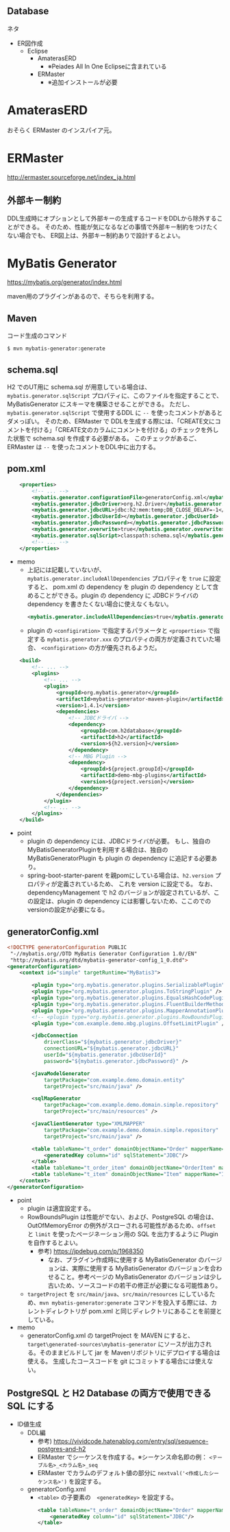 Database
---

ネタ
- ER図作成
    - Eclipse
        - AmaterasERD
            - ※Peiades All In One Eclipseに含まれている
        - ERMaster
            - ※追加インストールが必要

# AmaterasERD
おそらく ERMaster のインスパイア元。

# ERMaster

http://ermaster.sourceforge.net/index_ja.html


## 外部キー制約
DDL生成時にオプションとして外部キーの生成するコードをDDLから除外することができる。
そのため、性能が気になるなどの事情で外部キー制約をつけたくない場合でも、
ER図上は、外部キー制約ありで設計するとよい。


# MyBatis Generator

https://mybatis.org/generator/index.html

maven用のプラグインがあるので、そちらを利用する。

## Maven
コード生成のコマンド

```
$ mvn mybatis-generator:generate
```

## schema.sql
H2 でのUT用に schema.sql が用意している場合は、
`mybatis.generator.sqlScript` プロパティに、このファイルを指定することで、
MyBatisGenerator にスキーマを構築させることができる。
ただし、`mybatis.generator.sqlScript` で使用するDDL に `--` を使ったコメントがあるとダメっぽい。
そのため、ERMaster で DDLを生成する際には、「CREATE文にコメントを付ける」「CREATE文のカラムにコメントを付ける」のチェックを外した状態で schema.sql を作成する必要がある。
このチェックがあるご、ERMaster は `--` を使ったコメントをDDL中に出力する。

## pom.xml

```xml
	<properties>
		<!-- ... -->
		<mybatis.generator.configurationFile>generatorConfig.xml</mybatis.generator.configurationFile>
		<mybatis.generator.jdbcDriver>org.h2.Driver</mybatis.generator.jdbcDriver>
		<mybatis.generator.jdbcURL>jdbc:h2:mem:temp;DB_CLOSE_DELAY=-1</mybatis.generator.jdbcURL>
		<mybatis.generator.jdbcUserId></mybatis.generator.jdbcUserId>
		<mybatis.generator.jdbcPassword></mybatis.generator.jdbcPassword>
		<mybatis.generator.overwrite>true</mybatis.generator.overwrite>
		<mybatis.generator.sqlScript>classpath:schema.sql</mybatis.generator.sqlScript>
		<!-- ... -->
	</properties>
```
- memo
    - 上記には記載していないが、`mybatis.generator.includeAllDependencies` プロパティを `true` に設定すると、
        pom.xml の dependency を plugin の dependency として含めることができる。plugin の dependency に JDBCドライバの dependency を書きたくない場合に使えなくもない。
        ```xml
        <mybatis.generator.includeAllDependencies>true</mybatis.generator.includeAllDependencies>
        ```
    - plugin の `<configiration>` で指定するパラメータと
        `<properties>` で指定する `mybatis.generator.xxx` のプロパティの両方が定義されていた場合、
        `<configiration>` の方が優先されるようだ。

```xml
	<build>
		<!-- ... -->
		<plugins>
    		<!-- ... -->
			<plugin>
				<groupId>org.mybatis.generator</groupId>
				<artifactId>mybatis-generator-maven-plugin</artifactId>
				<version>1.4.1</version>
				<dependencies>
                    <!-- JDBCドライバ -->
					<dependency>
						<groupId>com.h2database</groupId>
						<artifactId>h2</artifactId>
						<version>${h2.version}</version>
					</dependency>
                    <!-- MBG Plugin -->
                    <dependency>
                        <groupId>${project.groupId}</groupId>
                        <artifactId>demo-mbg-plugins</artifactId>
                        <version>${project.version}</version>
                    </dependency>
				</dependencies>
			</plugin>
    		<!-- ... -->
		</plugins>
	</build>
```
- point
    - plugin の dependency には、JDBCドライバが必要。
        もし、独自の MyBatisGeneratorPluginを利用する場合は、独自の MyBatisGeneratorPlugin も plugin の dependency に追記する必要あり。
    - spring-boot-starter-parent を親pomにしている場合は、`h2.version` プロパティが定義されているため、
        これを version に設定でる。
        なお、dependencyManagement で h2 のバージョンが設定されているが、この設定は、plugin の dependency には影響しないため、ここのでの versionの設定が必要になる。

## generatorConfig.xml
```xml
<!DOCTYPE generatorConfiguration PUBLIC
 "-//mybatis.org//DTD MyBatis Generator Configuration 1.0//EN"
 "http://mybatis.org/dtd/mybatis-generator-config_1_0.dtd">
<generatorConfiguration>
	<context id="simple" targetRuntime="MyBatis3">

		<plugin type="org.mybatis.generator.plugins.SerializablePlugin" />
		<plugin type="org.mybatis.generator.plugins.ToStringPlugin" />
		<plugin type="org.mybatis.generator.plugins.EqualsHashCodePlugin" />
		<plugin type="org.mybatis.generator.plugins.FluentBuilderMethodsPlugin" />
		<plugin type="org.mybatis.generator.plugins.MapperAnnotationPlugin" />
		<!-- <plugin type="org.mybatis.generator.plugins.RowBoundsPlugin" /> -->
		<plugin type="com.example.demo.mbg.plugins.OffsetLimitPlugin" />

		<jdbcConnection
			driverClass="${mybatis.generator.jdbcDriver}"
			connectionURL="${mybatis.generator.jdbcURL}"
			userId="${mybatis.generator.jdbcUserId}"
			password="${mybatis.generator.jdbcPassword}" />

		<javaModelGenerator
			targetPackage="com.example.demo.domain.entity"
			targetProject="src/main/java" />

		<sqlMapGenerator
			targetPackage="com.example.demo.domain.simple.repository"
			targetProject="src/main/resources" />

		<javaClientGenerator type="XMLMAPPER"
			targetPackage="com.example.demo.domain.simple.repository"
			targetProject="src/main/java" />

		<table tableName="t_order" domainObjectName="Order" mapperName="OrderRepository">
			<generatedKey column="id" sqlStatement="JDBC"/>
		</table>
		<table tableName="t_order_item" domainObjectName="OrderItem" mapperName="OrderItemRepository" />
		<table tableName="t_item" domainObjectName="Item" mapperName="ItemRepository" />
	</context>
</generatorConfiguration>
```
- point
    - plugin は適宜設定する。
    - RowBoundsPlugin は性能がでない、および、PostgreSQL の場合は、OutOfMemoryError の例外がスローされる可能性があるため、`offset` と `limit` を使ったページネーション用の SQL を出力するように Plugin を自作するとよい。
        - 参考) https://jpdebug.com/p/1968350
            - なお、プラグイン作成時に使用する MyBatisGenerator のバージョンは、実際に使用する MyBatisGenerator のバージョンを合わせること。参考ページの MyBatisGenerator のバージョンは少し古いため、ソースコードの若干の修正が必要になる可能性あり。
    - `targetProject` を `src/main/java`、`src/main/resources` にしているため、`mvn mybatis-generator:generate` コマンドを投入する際には、カレントディレクトリが pom.xml と同じディレクトリにあることを前提としている。
- memo
    - generatorConfig.xml の targetProject を MAVEN にすると、`target\generated-sources\mybatis-generator` にソースが出力される。そのままビルドして jar を Mavenリポジトリにデプロイする場合は使える。
        生成したコースコードを git にコミットする場合には使えない。


## PostgreSQL と H2 Database の両方で使用できる SQL にする

- ID値生成
    - DDL編
        - 参考) https://vividcode.hatenablog.com/entry/sql/sequence-postgres-and-h2
        - ERMaster でシーケンスを作成する。※シーケンス命名即の例： `<テーブル名>_<カラム名>_seq`
        - ERMaster でカラムのデフォルト値の部分に `nextval('<作成したシーケンス名>')` を設定する。
    - generatorConfig.xml
        - `<table>` の子要素の　`<generatedKey>` を設定する。
            ```xml
            <table tableName="t_order" domainObjectName="Order" mapperName="OrderRepository">
                <generatedKey column="id" sqlStatement="JDBC"/>
            </table>
            ```
